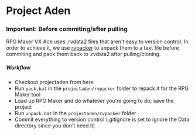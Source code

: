 # Project Aden

### Important: Before commiting/after pulling
RPG Maker VX Ace uses .rvdata2 files that aren't easy to version control. In order to achieve it, we use [rvpacker](http://github.com/aketerson/rvpacker) to unpack them to a text file before commiting and pack them back to .rvdata2 after pulling/cloning.

##### Workflow
* Checkout projectaden from here
* Run `pack.bat` in the `projectaden/rvpacker` folder to repack it for the RPG Maker tool
* Load up RPG Maker and do whatever you're going to do; save the project
* Run `unpack.bat` in the `projectaden/rvpacker` folder
* Commit everything to version control (.gitignore is set to ignore the Data directory since you don't need it)